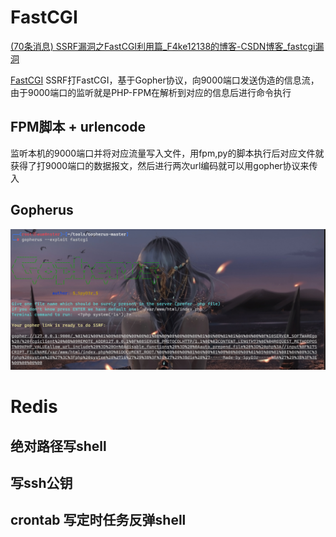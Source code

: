# FastCGI
[(70条消息) SSRF漏洞之FastCGI利用篇_F4ke12138的博客-CSDN博客_fastcgi漏洞](https://blog.csdn.net/weixin_39664643/article/details/114977217)

[FastCGI](../协议/FastCGI.md)
SSRF打FastCGI，基于Gopher协议，向9000端口发送伪造的信息流，由于9000端口的监听就是PHP-FPM在解析到对应的信息后进行命令执行
## FPM脚本 + urlencode
监听本机的9000端口并将对应流量写入文件，用fpm,py的脚本执行后对应文件就获得了打9000端口的数据报文，然后进行两次url编码就可以用gopher协议来传入
## Gopherus
![](attachment/Pasted%20image%2020230222083822.png)

# Redis
## 绝对路径写shell
## 写ssh公钥
## crontab 写定时任务反弹shell